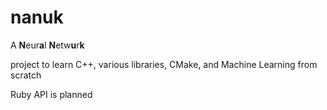 # nanuk

A **N**eur**a**l **N**etw**u**r**k**

project to learn C++, various libraries, CMake, and Machine Learning from scratch

Ruby API is planned
